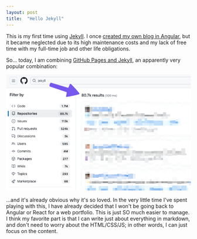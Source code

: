 ```yaml
---
layout: post
title:  "Hello Jekyll"
---
```


This is my first time using [Jekyll](https://jekyllrb.com/). I once [created my own blog in Angular](https://github.com/MitchTalmadge/Old-Portfolio), but it became neglected due to its high maintenance costs and my lack of free time with my full-time job and other life obligations. 

So... today, I am combining [GitHub Pages and Jekyll](https://docs.github.com/en/pages/setting-up-a-github-pages-site-with-jekyll/about-github-pages-and-jekyll), an apparently very popular combination:

![Search results on GitHub.com for "jekyll" returning 80 thousand results](/assets/images/2025-03-20-hello-jekyll-1742703122616.png)

...and it's already obvious why it's so loved. In the very little time I've spent playing with this, I have already decided that I won't be going back to Angular or React for a web portfolio. This is just SO much easier to manage. I think my favorite part is that I can write just about everything in markdown, and don't need to worry about the HTML/CSS/JS; in other words, I can just focus on the content.